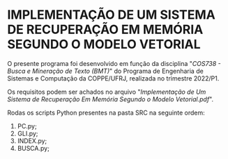 # IMPLEMENTAÇÃO DE UM SISTEMA DE RECUPERAÇÃO EM MEMÓRIA SEGUNDO O MODELO VETORIAL

O presente programa foi desenvolvido em função da disciplina "_COS738 - Busca e Mineração de Texto (BMT)_" do Programa de Engenharia de Sistemas e Computação da COPPE/UFRJ, realizada no trimestre 2022/P1.

Os requisitos podem ser achados no arquivo "_Implementação de Um Sistema de Recuperação Em Memória Segundo o Modelo Vetorial.pdf_".

Rodas os scripts Python presentes na pasta SRC na seguinte ordem:
1. PC.py; 
2. GLI.py; 
3. INDEX.py; 
4. BUSCA.py; 